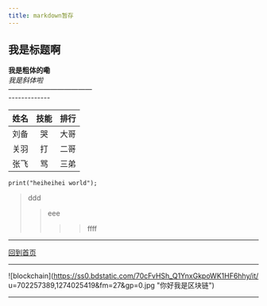 ```yaml
---
title: markdown暂存
---
```

## 我是标题啊
**我是粗体的嘞**  
*我是斜体啦*  
*————————————*  
*-------------*  
       
      
姓名|技能|排行  
--|:--:|--:  
刘备|哭|大哥  
关羽|打|二哥  
张飞|骂|三弟   
  

```pyhthon
print("heiheihei world");
```  
  
>ddd  
>>eee
>>>>ffff
>  
----------   

<a href="https://kariokkkk.github.io/kariokkkk" target="_blank">回到首页</a>  

----------  
  
![blockchain](https://ss0.bdstatic.com/70cFvHSh_Q1YnxGkpoWK1HF6hhy/it/
u=702257389,1274025419&fm=27&gp=0.jpg "你好我是区块链")
   
-------------------



